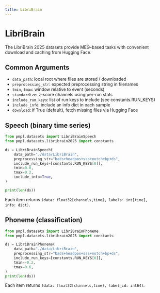 ```yaml
---
title: LibriBrain
---
```


# LibriBrain

The LibriBrain 2025 datasets provide MEG-based tasks with convenient download and caching from Hugging Face.

## Common Arguments

- `data_path`: local root where files are stored / downloaded
- `preprocessing_str`: expected preprocessing string in filenames
- `tmin`, `tmax`: window relative to event (seconds)
- `standardize`: z-score channels using per-run stats
- `include_run_keys`: list of run keys to include (see constants.RUN_KEYS)
- `include_info`: include an info dict in each sample
- `download`: if True (default), fetch missing files via Hugging Face

## Speech (binary time series)

```python
from pnpl.datasets import LibriBrainSpeech
from pnpl.datasets.libribrain2025 import constants

ds = LibriBrainSpeech(
    data_path="./data/LibriBrain",
    preprocessing_str="bads+headpos+sss+notch+bp+ds",
    include_run_keys=[constants.RUN_KEYS[0]],
    tmin=0.0,
    tmax=0.2,
    include_info=True,
)

print(len(ds))
```

Each item returns `(data: float32[channels,time], labels: int[time], info: dict)`.

## Phoneme (classification)

```python
from pnpl.datasets import LibriBrainPhoneme
from pnpl.datasets.libribrain2025 import constants

ds = LibriBrainPhoneme(
    data_path="./data/LibriBrain",
    preprocessing_str="bads+headpos+sss+notch+bp+ds",
    include_run_keys=[constants.RUN_KEYS[0]],
    tmin=-0.2,
    tmax=0.6,
)
print(len(ds))
```

Each item returns `(data: float32[channels,time], label_id: int64)`.
